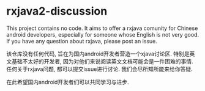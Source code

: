 # rxjava2-discussion
This project contains no code. It aims to offer a rxjava comunity for Chinese android developers, especially for someone whose English is not very good. If you have any question about rxjava, please post an issue.

该仓库没有任何代码, 旨在为国内android开发者营造一个xjava讨论区. 特别是英文基础不太好的开发者, 因为对他们来说阅读英文文档可能会是一件困难的事情. 任何关于rxjava问题, 都可以提交issue进行讨论. 我们会尽所知所能来给你答疑.

在此希望国内android开发者们可以共同学习与进步.
